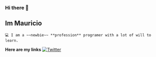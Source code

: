 ### Hi there 👋
## Im Mauricio 
```
💻 I am a ~~newbie~~ **profession** programer with a lot of will to learn.
```
**Here are my links**
[![Twitter](https://img.shields.io/badge/Twitter-@ElVacag-1DA1F2?style=for-the-badge&logo=twitter&logoColor=white&labelColor=101010)](https://twitter.com/ElVacah)
